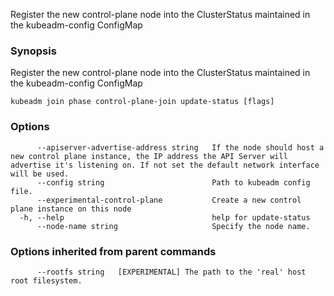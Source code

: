 
Register the new control-plane node into the ClusterStatus maintained in the kubeadm-config ConfigMap

### Synopsis

Register the new control-plane node into the ClusterStatus maintained in the kubeadm-config ConfigMap

```
kubeadm join phase control-plane-join update-status [flags]
```

### Options

```
      --apiserver-advertise-address string   If the node should host a new control plane instance, the IP address the API Server will advertise it's listening on. If not set the default network interface will be used.
      --config string                        Path to kubeadm config file.
      --experimental-control-plane           Create a new control plane instance on this node
  -h, --help                                 help for update-status
      --node-name string                     Specify the node name.
```

### Options inherited from parent commands

```
      --rootfs string   [EXPERIMENTAL] The path to the 'real' host root filesystem.
```

